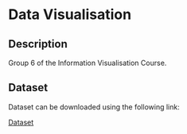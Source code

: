 # Data Visualisation

## Description

Group 6 of the Information Visualisation Course.

## Dataset

Dataset can be downloaded using the following link:

[Dataset](https://drive.google.com/file/d/1-KN4Fe4zjhzx-Q6bNQRIHH2NlcOey7iN/view?usp=sharing)
